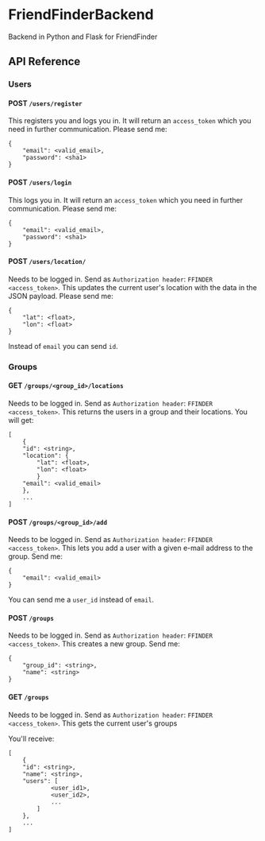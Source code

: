 # FriendFinderBackend
Backend in Python and Flask for FriendFinder

## API Reference

### Users

#### POST `/users/register`

This registers you and logs you in. It will return an `access_token` which you need in further communication.
Please send me:

```
{
    "email": <valid_email>,
    "password": <sha1>
}
```

#### POST `/users/login`

This logs you in. It will return an `access_token` which you need in further communication.
Please send me:

```
{
    "email": <valid_email>,
    "password": <sha1>
}
```

#### POST `/users/location/`

Needs to be logged in. Send as `Authorization header`: `FFINDER <access_token>`.
This updates the current user's location with the data in the JSON payload.
Please send me:

```
{
    "lat": <float>,
    "lon": <float>
}
```

Instead of `email` you can send `id`.

### Groups

#### GET `/groups/<group_id>/locations`

Needs to be logged in. Send as `Authorization header`: `FFINDER <access_token>`.
This returns the users in a group and their locations.
You will get:

```
[
    {
    "id": <string>,
    "location": {
        "lat": <float>,
        "lon": <float>
        }
    "email": <valid_email>
    },
    ...
]
```

#### POST `/groups/<group_id>/add`

Needs to be logged in. Send as `Authorization header`: `FFINDER <access_token>`.
This lets you add a user with a given e-mail address to the group.
Send me:

```
{
    "email": <valid_email>
}
```

You can send me a `user_id` instead of `email`.

#### POST `/groups`

Needs to be logged in. Send as `Authorization header`: `FFINDER <access_token>`.
This creates a new group.
Send me:

```
{
    "group_id": <string>,
    "name": <string>
}
```

#### GET `/groups`

Needs to be logged in. Send as `Authorization header`: `FFINDER <access_token>`.
This gets the current user's groups

You'll receive:

```
[
    {
    "id": <string>,
    "name": <string>,
    "users": [
            <user_id1>,
            <user_id2>,
            ...
        ]
    },
    ...
]
```